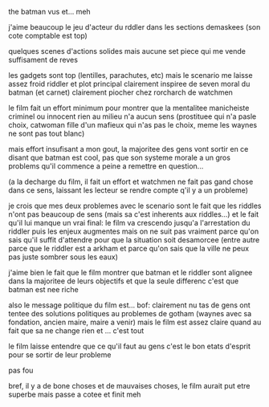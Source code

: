 the batman vus et... meh

j'aime beaucoup le jeu d'acteur du rddler dans les sections demaskees
(son cote comptable est top)

quelques scenes d'actions solides mais aucune set piece qui me vende suffisament de reves

les gadgets sont top (lentilles, parachutes, etc)
mais le scenario me laisse assez froid
riddler et plot principal clairement inspiree de seven
moral du batman (et carnet) clairement piocher chez rorcharch de watchmen

le film fait un effort minimum pour montrer que la mentalitee manicheiste criminel ou innocent rien au milieu n'a aucun sens (prostituee qui n'a pasle choix, catwoman fille d'un mafieux qui n'as pas le choix, meme les waynes ne sont pas tout blanc)

mais effort insufisant a mon gout, la majoritee des gens vont sortir en ce disant que batman est cool, pas que son systeme morale a un gros problems qu'il commence a peine a remettre en question...

(a la decharge du film, il fait un effort et watchmen ne fait pas gand chose dans ce sens, laissant les lecteur se rendre compte q'il y a un probleme)

je crois que mes deux problemes avec le scenario sont le fait que les riddles n'ont pas beaucoup de sens (mais sa c'est inherents aux riddles...) et le fait qu'il lui manque un vrai final: le film va crescendo jusqu'a l'arrestation du riddler puis les enjeux augmentes mais on ne suit pas vraiment parce qu'on sais qu'il suffit d'attendre pour que la situation soit desamorcee (entre autre parce que le riddler est a arkham et parce qu'on sais que la ville ne peux pas juste sombrer sous les eaux)

j'aime bien le fait que le film montrer que batman et le riddler sont alignee dans la majoritee de leurs objectifs et que la seule differenc c'est que batman est nee riche

also le message politique du film est... bof: clairement nu tas de gens ont tentee des solutions politiques au problemes de gotham (waynes avec sa fondation, ancien maire, maire a venir) mais le film est assez claire quand au fait que sa ne change rien et ... c'est tout

le film laisse entendre que ce qu'il faut au gens c'est le bon etats d'esprit pour se sortir de leur probleme

pas fou

bref, il y a de bone choses et de mauvaises choses, le film aurait put etre superbe mais passe a cotee et finit meh

